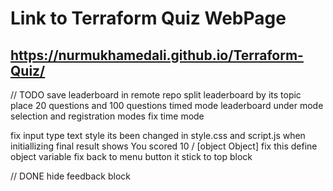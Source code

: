 # Link to Terraform Quiz WebPage
## https://nurmukhamedali.github.io/Terraform-Quiz/


// TODO 
save leaderboard in remote repo
split leaderboard by its topic 
place 20 questions and 100 questions timed mode leaderboard under mode selection and registration modes
fix time mode

fix input type text style its been changed in style.css and script.js when initiallizing
final result shows
  You scored 10 / [object Object]
  fix this define object variable
fix back to menu button it stick to top block

// DONE
hide feedback block 